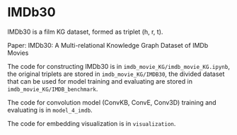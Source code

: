 # IMDb30
IMDb30 is a film KG dataset, formed as triplet (h, r, t).

Paper: IMDb30: A Multi-relational Knowledge Graph Dataset of IMDb Movies

The code for constructing IMDb30 is in `imdb_movie_KG/imdb_movie_KG.ipynb`, the original triplets are stored in `imdb_movie_KG/IMDB30`, the divided dataset that can be used for model training and evaluating are stored in `imdb_movie_KG/IMDB_benchmark`.

The code for convolution model (ConvKB, ConvE, Conv3D) training and evaluating is in `model_4_imdb`.

The code for embedding visualization is in `visualization`.

